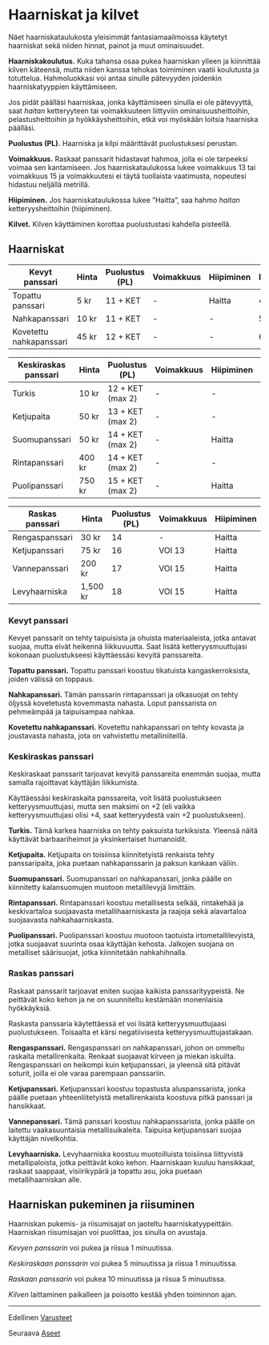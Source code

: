 # Haarniskat ja kilvet

Näet haarniskataulukosta yleisimmät fantasiamaailmoissa käytetyt haarniskat sekä niiden 
hinnat, painot ja muut ominaisuudet.

**Haarniskakoulutus.**  Kuka tahansa osaa pukea haarniskan ylleen ja kiinnittää kilven käteensä, 
mutta niiden kanssa tehokas toimiminen vaatii koulutusta ja totuttelua. Hahmoluokkasi voi antaa 
sinulle pätevyyden joidenkin haarniskatyyppien käyttämiseen.

Jos pidät päälläsi haarniskaa, jonka käyttämiseen sinulla ei ole pätevyyttä, saat *haitan* ketteryyteen 
tai voimakkuuteen liittyviin ominaisuusheittoihin, pelastusheittoihin ja hyökkäysheittoihin, etkä voi
myöskään loitsia haarniska päälläsi.

**Puolustus (PL).** Haarniska ja kilpi määrittävät puolustuksesi perustan.

**Voimakkuus.** Raskaat panssarit hidastavat hahmoa, jolla ei ole tarpeeksi voimaa sen kantamiseen. Jos haarniskataulukossa lukee voimakkuus 13 tai voimakkuus 15 ja voimakkuutesi ei täytä tuollaista vaatimusta, nopeutesi hidastuu neljällä metrillä.

**Hiipiminen.** Jos haarniskataulukossa lukee ”Haitta”, saa hahmo *haitan* ketteryysheittoihin (hiipiminen).

**Kilvet.** Kilven käyttäminen korottaa puolustustasi kahdella pisteellä.

## Haarniskat

| Kevyt panssari         | Hinta | Puolustus (PL) | Voimakkuus | Hiipiminen | Paino |
|------------------------|-------|----------------|------------|------------|-------|
|Topattu panssari        | 5 kr  | 11 + KET       | -          | Haitta     | 4 kg  |
|Nahkapanssari           | 10 kr | 11 + KET       | -          | -          | 5 kg  |
|Kovetettu nahkapanssari | 45 kr | 12 + KET       | -          | -          | 6 kg  |

| Keskiraskas panssari   | Hinta  | Puolustus (PL)   | Voimakkuus | Hiipiminen | Paino |
|------------------------|--------|------------------|------------|------------|-------|
|Turkis                  | 10 kr  | 12 + KET (max 2) | -          | -          | 6 kg  |
|Ketjupaita              | 50 kr  | 13 + KET (max 2) | -          | -          | 10 kg |
|Suomupanssari           | 50 kr  | 14 + KET (max 2) | -          | Haitta     | 20 kg |
|Rintapanssari           | 400 kr | 14 + KET (max 2) | -          | -          | 10 kg |
|Puolipanssari           | 750 kr | 15 + KET (max 2) | -          | Haitta     | 20 kg |

| Raskas panssari | Hinta    | Puolustus (PL)   | Voimakkuus | Hiipiminen | Paino |
|-----------------|----------|------------------|------------|------------|-------|
|Rengaspanssari   | 30 kr    | 14               |-           | Haitta     | 20 kg |
|Ketjupanssari    | 75 kr    | 16               | VOI 13     | Haitta     | 25 kg |
|Vannepanssari    | 200 kr   | 17               | VOI 15     | Haitta     | 27 kg |
|Levyhaarniska    | 1,500 kr | 18               | VOI 15     | Haitta     | 30 kg |

### Kevyt panssari
Kevyet panssarit on tehty taipuisista ja ohuista materiaaleista,
jotka antavat suojaa, mutta eivät heikennä liikkuvuutta. Saat
lisätä ketteryysmuuttujasi kokonaan puolustukseesi käyttäessäsi
kevyitä panssareita.

**Topattu panssari.** Topattu panssari koostuu tikatuista kangaskerroksista,
joiden välissä on toppaus.

**Nahkapanssari.** Tämän panssarin rintapanssari ja olkasuojat
on tehty öljyssä kovetetusta kovemmasta nahasta. Loput panssarista
on pehmeämpää ja taipuisampaa nahkaa.

**Kovetettu nahkapanssari.** Kovetettu nahkapanssari on
tehty kovasta ja joustavasta nahasta, jota on vahvistettu
metalliniiteillä.

### Keskiraskas panssari
Keskiraskaat panssarit tarjoavat kevyitä panssareita enemmän
suojaa, mutta samalla rajoittavat käyttäjän liikkumista.

Käyttäessäsi keskiraskaita panssareita, voit lisätä puolustukseen
ketteryysmuuttujasi, mutta sen maksimi on +2 (eli vaikka ketteryysmuuttujasi
olisi +4, saat ketteryydestä vain +2 puolustukseen).

**Turkis.** Tämä karkea haarniska on tehty paksuista turkiksista.
Yleensä näitä käyttävät barbaariheimot ja yksinkertaiset
humanoidit.

**Ketjupaita.** Ketjupaita on toisiinsa kiinnitetyistä renkaista
tehty panssaripaita, joka puetaan nahkapanssarin ja paksun
kankaan väliin.

**Suomupanssari.** Suomupanssari on nahkapanssari, jonka päälle on kiinnitetty
kalansuomujen muotoon metallilevyjä limittäin.

**Rintapanssari.** Rintapanssari koostuu metallisesta selkää,
rintakehää ja keskivartaloa suojaavasta metallihaarniskasta ja
raajoja sekä alavartaloa suojaavasta nahkahaarniskasta.

**Puolipanssari.** Puolipanssari koostuu muotoon taotuista irtometallilevyistä,
jotka suojaavat suurinta osaa käyttäjän kehosta.
Jalkojen suojana on metalliset säärisuojat, jotka kiinnitetään nahkahihnalla.

### Raskas panssari
Raskaat panssarit tarjoavat eniten suojaa kaikista panssarityypeistä.
Ne peittävät koko kehon ja ne on suunniteltu kestämään
monenlaisia hyökkäyksiä.

Raskasta panssaria käytettäessä et voi lisätä ketteryysmuuttujaasi
puolustukseen. Toisaalta et kärsi negatiivisesta
ketteryysmuuttujastakaan.

**Rengaspanssari.** Rengaspanssari on nahkapanssari, johon on
ommeltu raskaita metallirenkaita. Renkaat suojaavat kirveen ja
miekan iskuilta. Rengaspanssari on heikompi kuin ketjupanssari,
ja yleensä sitä pitävät soturit, joilla ei ole varaa parempaan
panssariin.

**Ketjupanssari.** Ketjupanssari koostuu topastusta aluspanssarista,
jonka päälle puetaan yhteenliitetyistä metallirenkaista
koostuva pitkä panssari ja hansikkaat.

**Vannepanssari.** Tämä panssari koostuu nahkapanssarista,
jonka päälle on laitettu vaakasuuntaisia metallisuikaleita. Taipuisa
ketjupanssari suojaa käyttäjän nivelkohtia.

**Levyhaarniska.** Levyhaarniska koostuu muotoilluista toisiinsa
liittyvistä metallipaloista, jotka peittävät koko kehon. Haarniskaan
kuuluu hansikkaat, raskaat saappaat, visiirikypärä ja
topattu asu, joka puetaan metallihaarniskan alle.

## Haarniskan pukeminen ja riisuminen
Haarniskan pukemis- ja riisumisajat on jaoteltu haarniskatyypeittäin. 
Haarniskan riisumisajan voi puolittaa, jos sinulla on
avustaja.

_Kevyen panssarin_ voi pukea ja riisua 1 minuutissa.

_Keskiraskaan panssarin_ voi pukea 5 minuutissa ja riisua 1
minuutissa.

_Raskaan panssarin_ voi pukea 10 minuutissa ja riisua 5
minuutissa.

_Kilven_ laittaminen paikalleen ja poisotto kestää yhden toiminnon
ajan.

----

Edellinen [Varusteet](Varusteet)

Seuraava [Aseet](Aseet)